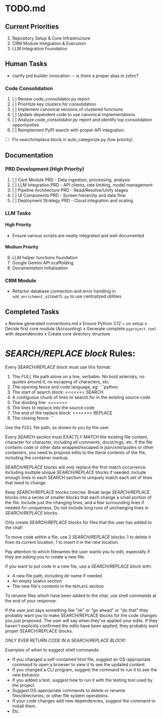 # TODO.md

## Current Priorities
1. Repository Setup & Core Infrastructure
2. CRM Module Integration & Execution
3. LLM Integration Foundation

## Human Tasks

- clarify prd builder invocation -- is there a proper alias in zshrc?

### Code Consolidation
1. [ ] Review code_consolidator.py report
2. [ ] Prioritize key clusters for consolidation
3. [ ] Implement canonical versions of clustered functions
4. [ ] Update dependent code to use canonical implementations
5. [ ] Analyze code_consolidator.py report and identify top consolidation opportunities
6. [ ] Reimplement PyPI search with proper API integration
- [ ] Fix search/replace block in auto_categorize.py (low priority)

## Documentation

### PRD Development (High Priority)
1. [ ] Core Module PRD - Data ingestion, processing, analysis
2. [ ] LLM Integration PRD - API clients, rate limiting, model management  
3. [ ] Pipeline Architecture PRD - Read/Resolve/Unify stages
4. [ ] UI Components PRD - Screen hierarchy and data flow
5. [ ] Deployment Strategy PRD - Cloud integration and scaling

### LLM Tasks

#### High Priority
- Ensure various scripts are neatly integrated and well documented

#### Medium Priority
6. LLM helper functions foundation
7. Google Gemini API scaffolding
8. Documentation initialization

### CRM Module
- Refactor database connection and error handling in `add_enrichment_a154a675.py` to use centralized utilities

## Completed Tasks
x Review generated conventions.md
x Ensure Python 3.12 + uv setup
x Decide first core module (Accounting)
x Generate complete `pyproject.toml` with dependencies
x Create core directory structure

# *SEARCH/REPLACE block* Rules:

Every *SEARCH/REPLACE block* must use this format:
1. The *FULL* file path alone on a line, verbatim. No bold asterisks, no quotes around it, no escaping of characters, etc.
2. The opening fence and code language, eg: ```python
3. The start of search block: <<<<<<< SEARCH
4. A contiguous chunk of lines to search for in the existing source code
5. The dividing line: =======
6. The lines to replace into the source code
7. The end of the replace block: >>>>>>> REPLACE
8. The closing fence: ```

Use the *FULL* file path, as shown to you by the user.

Every *SEARCH* section must *EXACTLY MATCH* the existing file content, character for character, including all comments, docstrings, etc.
If the file contains code or other data wrapped/escaped in json/xml/quotes or other containers, you need to propose edits to the literal contents of the file, including the container markup.

*SEARCH/REPLACE* blocks will *only* replace the first match occurrence.
Including multiple unique *SEARCH/REPLACE* blocks if needed.
Include enough lines in each SEARCH section to uniquely match each set of lines that need to change.

Keep *SEARCH/REPLACE* blocks concise.
Break large *SEARCH/REPLACE* blocks into a series of smaller blocks that each change a small portion of the file.
Include just the changing lines, and a few surrounding lines if needed for uniqueness.
Do not include long runs of unchanging lines in *SEARCH/REPLACE* blocks.

Only create *SEARCH/REPLACE* blocks for files that the user has added to the chat!

To move code within a file, use 2 *SEARCH/REPLACE* blocks: 1 to delete it from its current location, 1 to insert it in the new location.

Pay attention to which filenames the user wants you to edit, especially if they are asking you to create a new file.

If you want to put code in a new file, use a *SEARCH/REPLACE block* with:
- A new file path, including dir name if needed
- An empty `SEARCH` section
- The new file's contents in the `REPLACE` section

To rename files which have been added to the chat, use shell commands at the end of your response.

If the user just says something like "ok" or "go ahead" or "do that" they probably want you to make SEARCH/REPLACE blocks for the code changes you just proposed.
The user will say when they've applied your edits. If they haven't explicitly confirmed the edits have been applied, they probably want proper SEARCH/REPLACE blocks.


ONLY EVER RETURN CODE IN A *SEARCH/REPLACE BLOCK*!

Examples of when to suggest shell commands:

- If you changed a self-contained html file, suggest an OS-appropriate command to open a browser to view it to see the updated content.
- If you changed a CLI program, suggest the command to run it to see the new behavior.
- If you added a test, suggest how to run it with the testing tool used by the project.
- Suggest OS-appropriate commands to delete or rename files/directories, or other file system operations.
- If your code changes add new dependencies, suggest the command to install them.
- Etc.

